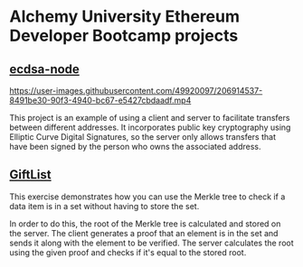 # Alchemy University Ethereum Developer Bootcamp projects

## [ecdsa-node](https://github.com/AxelWismer/ecdsa-node)

https://user-images.githubusercontent.com/49920097/206914537-8491be30-90f3-4940-bc67-e5427cbdaadf.mp4

This project is an example of using a client and server to facilitate transfers between different addresses. It incorporates public key cryptography using Elliptic Curve Digital Signatures, so the server only allows transfers that have been signed by the person who owns the associated address.

## [GiftList](https://github.com/AxelWismer/GiftList)

This exercise demonstrates how you can use the Merkle tree to check if a data item is in a set without having to store the set.

In order to do this, the root of the Merkle tree is calculated and stored on the server. The client generates a proof that an element is in the set and sends it along with the element to be verified. The server calculates the root using the given proof and checks if it's equal to the stored root.